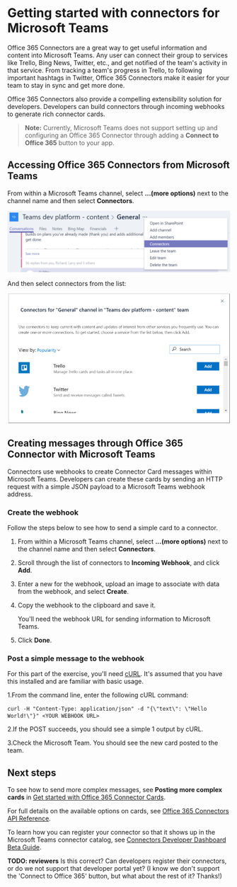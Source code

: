 ﻿# Getting started with connectors for Microsoft Teams

Office 365 Connectors are a great way to get useful information and content into Microsoft Teams. Any user can connect their group to services like Trello, Bing News, Twitter, etc., and get notified of the team's activity in that service. From tracking a team's progress in Trello, to following important hashtags in Twitter, Office 365 Connectors make it easier for your team to stay in sync and get more done.

Office 365 Connectors also provide a compelling extensibility solution for developers. Developers can build connectors through incoming webhooks to generate rich connector cards.

>**Note:** Currently, Microsoft Teams does not support setting up and configuring an Office 365 Connector through adding a **Connect to Office 365** button to your app. 

## Accessing Office 365 Connectors from Microsoft Teams

From within a Microsoft Teams channel, select **...(more options)** next to the channel name and then select **Connectors**.

![Screenshot of the right-click menu next to the channel name, with the Connectors option selected.](images/connector_select.png)

And then select connectors from the list:

![Screenshot of a dialog box showing a list of available connectors, with buttons for adding each one.](images/connector_list.png)

## Creating messages through Office 365 Connector with Microsoft Teams

Connectors use webhooks to create Connector Card messages within Microsoft Teams. Developers can create these cards by sending an HTTP request with a simple JSON payload to a Microsoft Teams webhook address. 

### Create the webhook

Follow the steps below to see how to send a simple card to a connector.

1. From within a Microsoft Teams channel, select **...(more options)** next to the channel name and then select **Connectors**.
2. Scroll through the list of connectors to **Incoming Webhook**, and click **Add**.
3. Enter a new for the webhook, upload an image to associate with data from the webhook, and select **Create**.
4. Copy the webhook to the clipboard and save it. 
	
	You'll need the webhook URL for sending information to Microsoft Teams.

5. Click **Done**.

### Post a simple message to the webhook

For this part of the exercise, you'll need [cURL](https://curl.haxx.se/). It's assumed that you have this installed and are familiar with basic usage.

1.From the command line, enter the following cURL command:

	curl -H "Content-Type: application/json" -d "{\"text\": \"Hello World!\"}" <YOUR WEBHOOK URL>

2.If the POST succeeds, you should see a simple 1 output by cURL.

3.Check the Microsoft Team. You should see the new card posted to the team.

## Next steps

To see how to send more complex messages, see **Posting more complex cards** in [Get started with Office 365 Connector Cards](https://dev.outlook.com/Connectors/GetStarted).

For full details on the available options on cards, see [Office 365 Connectors API Reference](https://dev.outlook.com/Connectors/Reference).

To learn how you can register your connector so that it shows up in the Microsoft Teams connector catalog, see [Connectors Developer Dashboard Beta Guide](https://dev.outlook.com/Connectors/ConnectButton).

**TODO: reviewers** Is this correct? Can developers register their connectors, or do we not support that developer portal yet? (I know we don't support the 'Connect to Office 365' button, but what about the rest of it? Thanks!)

